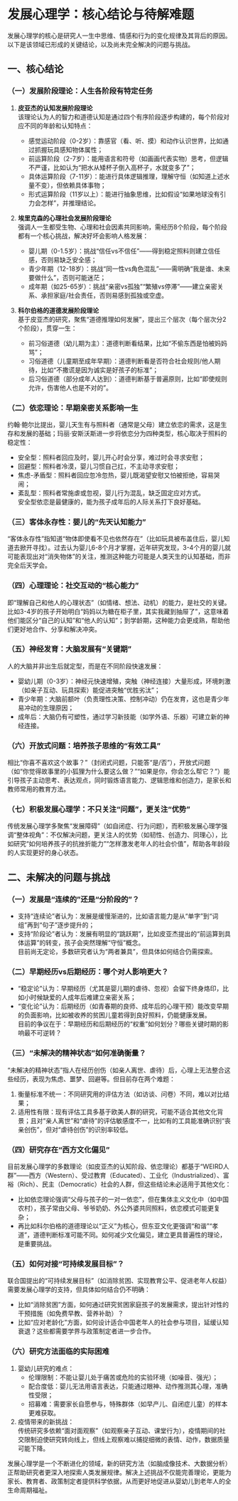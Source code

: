 # 发展心理学：核心结论与待解难题
发展心理学的核心是研究人一生中思维、情感和行为的变化规律及其背后的原因。以下是该领域已形成的关键结论，以及尚未完全解决的问题与挑战。


## 一、核心结论
### （一）发展阶段理论：人生各阶段有特定任务
1.  **皮亚杰的认知发展阶段理论**  
    该理论认为人的智力和道德认知是通过四个有序阶段逐步构建的，每个阶段对应不同的年龄和认知特点：  
    - 感觉运动阶段（0-2岁）：靠感官（看、听、摸）和动作认识世界，比如通过抓握玩具感知物体属性；  
    - 前运算阶段（2-7岁）：能用语言和符号（如画画代表实物）思考，但逻辑不严谨，比如认为“把水从矮杯子倒入高杯子，水就变多了”；  
    - 具体运算阶段（7-11岁）：能进行具体逻辑推理，理解守恒（如知道上述水量不变），但依赖具体事物；  
    - 形式运算阶段（11岁以上）：能进行抽象思维，比如假设“如果地球没有引力会怎样”，并推理结论。

2.  **埃里克森的心理社会发展阶段理论**  
    强调人一生都受生物、心理和社会因素共同影响，需经历8个阶段，每个阶段都有一个核心挑战，解决好坏会影响人格发展：  
    - 婴儿期（0-1.5岁）：挑战“信任vs不信任”——得到稳定照料则建立信任感，否则易缺乏安全感；  
    - 青少年期（12-18岁）：挑战“同一性vs角色混乱”——需明确“我是谁、未来要做什么”，否则可能迷茫；  
    - 成年期（如25-65岁）：挑战“亲密vs孤独”“繁殖vs停滞”——建立亲密关系、承担家庭/社会责任，否则易感到孤独或空虚。

3.  **科尔伯格的道德发展阶段理论**  
    基于皮亚杰的研究，聚焦“道德推理如何发展”，提出三个层次（每个层次分2个阶段），贯穿一生：  
    - 前习俗道德（幼儿期为主）：道德判断看结果，比如“不偷东西是怕被妈妈骂”；  
    - 习俗道德（儿童期至成年早期）：道德判断看是否符合社会规则/他人期待，比如“不撒谎是因为诚实是好孩子的标准”；  
    - 后习俗道德（部分成年人达到）：道德判断基于普遍原则，比如“即使规则允许，伤害他人也是不对的”。


### （二）依恋理论：早期亲密关系影响一生
约翰·鲍尔比提出，婴儿天生有与照料者（通常是父母）建立依恋的需求，这是生存和发展的基础；玛丽·安斯沃斯进一步将依恋分为四种类型，核心取决于照料的稳定性：  
- 安全型：照料者回应及时，婴儿开心时会分享，难过时会寻求安慰；  
- 回避型：照料者冷漠，婴儿习惯自己扛，不主动寻求安慰；  
- 焦虑-矛盾型：照料者回应忽冷忽热，婴儿既渴望安慰又怕被拒绝，容易哭闹；  
- 紊乱型：照料者常施虐或忽视，婴儿行为混乱，缺乏固定应对方式。  
安全型依恋是最健康的，能为孩子成年后的人际关系打下良好基础。


### （三）客体永存性：婴儿的“先天认知能力”
“客体永存性”指知道“物体即使看不见也依然存在”（比如玩具被布盖住后，婴儿知道去掀开寻找）。过去认为婴儿6-8个月才掌握，近年研究发现，3-4个月的婴儿就可能表现出对“消失物体”的关注，推测这种能力可能是人类天生的认知基础，而非完全后天学会。


### （四）心理理论：社交互动的“核心能力”
即“理解自己和他人的心理状态”（如情绪、想法、动机）的能力，是社交的关键。比如3-4岁的孩子开始明白“妈妈以为糖在柜子里，其实我藏到抽屉了”，这意味着他们能区分“自己的认知”和“他人的认知”；到学龄期，这种能力会更成熟，帮助他们更好地合作、分享和解决冲突。


### （五）神经发育：大脑发展有“关键期”
人的大脑并非出生后就定型，而是在不同阶段快速发展：  
- 婴幼儿期（0-3岁）：神经元快速增殖，突触（神经连接）大量形成，环境刺激（如亲子互动、玩具探索）能促进突触“优胜劣汰”；  
- 青少年期：大脑前额叶（负责理性决策、控制冲动）仍在发育，这也是青少年易冲动的生理原因；  
- 成年后：大脑仍有可塑性，通过学习新技能（如学外语、乐器）可建立新的神经连接。


### （六）开放式问题：培养孩子思维的“有效工具”
相比“你喜不喜欢这个故事？”（封闭式问题，只能答“是/否”），开放式问题（如“你觉得故事里的小狐狸为什么要这么做？”“如果是你，你会怎么帮它？”）能引导孩子主动思考、表达观点，同时锻炼语言能力、逻辑思维和创造力，是家长和教师常用的教育方法。


### （七）积极发展心理学：不只关注“问题”，更关注“优势”
传统发展心理学多聚焦“发展障碍”（如自闭症、行为问题），而积极发展心理学强调“整体视角”：不仅解决问题，更关注人的优势（如韧性、创造力、同理心），比如研究“如何培养孩子的抗挫折能力”“怎样激发老年人的社会价值”，帮助各年龄段的人实现更好的身心状态。


## 二、未解决的问题与挑战
### （一）发展是“连续的”还是“分阶段的”？
- 支持“连续论”者认为：发展是缓慢渐进的，比如语言能力是从“单字”到“词组”再到“句子”逐步提升的；  
- 支持“阶段论”者认为：发展有明显的“跳跃期”，比如皮亚杰提出的“前运算到具体运算”的转变，孩子会突然理解“守恒”概念。  
目前尚无定论，多数研究者认为“两者兼具”，但具体如何结合仍需探索。


### （二）早期经历vs后期经历：哪个对人影响更大？
- “稳定论”认为：早期经历（尤其是婴儿期的虐待、忽视）会留下终身烙印，比如小时候缺爱的人成年后难建立亲密关系；  
- “变化论”认为：后期经历（如青春期的良师、成年后的心理干预）能改变早期的负面影响，比如被收养的贫困儿童若得到良好照料，仍能健康发展。  
目前的争议在于：早期经历和后期经历的“权重”如何划分？哪些关键时期的影响最不可逆转？


### （三）“未解决的精神状态”如何准确衡量？
“未解决的精神状态”指人在经历创伤（如亲人离世、虐待）后，心理上无法整合这些经历，表现为焦虑、噩梦、回避等。但目前存在两个难题：  
1. 衡量标准不统一：不同研究用的评估方法（如访谈、问卷）不同，难以对比结果；  
2. 适用性有限：现有评估工具多基于欧美人群的研究，可能不适合其他文化背景；且对“亲人离世”和“虐待”的评估敏感度不一，比如有的工具能准确识别“丧亲创伤”，但对“虐待创伤”的识别率较低。


### （四）研究存在“西方文化偏见”
目前发展心理学的多数理论（如皮亚杰的认知阶段、依恋理论）都基于“WEIRD人群”——西方（Western）、受过教育（Educated）、工业化（Industrialized）、富裕（Rich）、民主（Democratic）社会的人群，但这些结论未必适用于其他文化：  
- 比如依恋理论强调“父母与孩子的一对一依恋”，但在集体主义文化中（如中国农村），孩子常由父母、爷爷奶奶、外公外婆共同照料，依恋模式可能更复杂；  
- 再比如科尔伯格的道德理论以“正义”为核心，但东亚文化更强调“和谐”“孝道”，道德判断标准可能不同。如何减少文化偏见，建立更具普遍性的理论，是重要挑战。


### （五）如何对接“可持续发展目标”？
联合国提出的“可持续发展目标”（如消除贫困、实现教育公平、促进老年人权益）需要发展心理学的支持，但具体如何结合仍不明确：  
- 比如“消除贫困”方面，如何通过研究贫困家庭孩子的发展需求，提出针对性的干预措施（如免费早教、营养补助）？  
- 比如“应对老龄化”方面，如何设计适合中国老年人的社会参与项目，延缓认知衰退？这些都需要学界与政策制定者进一步合作。


### （六）研究方法面临的实际困难
1.  婴幼儿研究的难点：  
    - 伦理限制：不能让婴儿处于痛苦或危险的实验环境（如噪音、强光）；  
    - 配合度低：婴儿无法用语言表达，只能通过眼神、动作推测其心理，准确性受限；  
    - 招募难：需要家长自愿参与，特殊群体（如早产儿、自闭症儿童）的样本更难获取。  
2.  疫情带来的新挑战：  
    传统研究多依赖“面对面观察”（如观察亲子互动、课堂行为），疫情期间的社交限制迫使研究转向线上，但线上观察难以捕捉细微的表情、动作，数据质量可能下降。


发展心理学是一个不断进化的领域，新的研究方法（如脑成像技术、大数据分析）正帮助研究者更深入地探索人类发展规律。解决上述挑战不仅能完善理论，更能为家长、教育者、政策制定者提供科学依据，从而更好地促进从婴幼儿到老年人的全生命周期福祉。